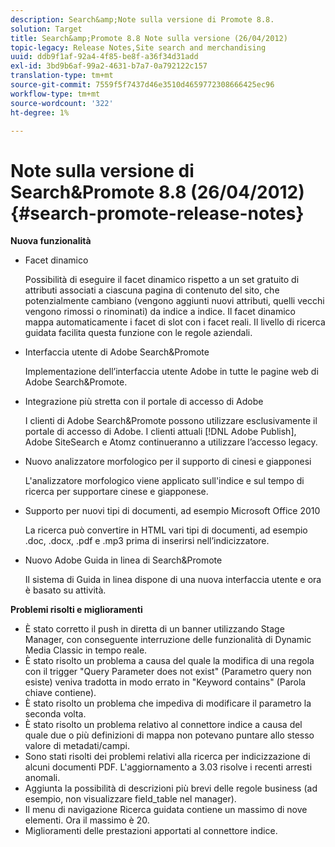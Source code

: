 ```yaml
---
description: Search&amp;Note sulla versione di Promote 8.8.
solution: Target
title: Search&amp;Promote 8.8 Note sulla versione (26/04/2012)
topic-legacy: Release Notes,Site search and merchandising
uuid: ddb9f1af-92a4-4f85-be8f-a36f34d31add
exl-id: 3bd9b6af-99a2-4631-b7a7-0a792122c157
translation-type: tm+mt
source-git-commit: 7559f5f7437d46e3510d4659772308666425ec96
workflow-type: tm+mt
source-wordcount: '322'
ht-degree: 1%

---
```


# Note sulla versione di Search&amp;Promote 8.8 (26/04/2012){#search-promote-release-notes}

**Nuova funzionalità**

* Facet dinamico

   Possibilità di eseguire il facet dinamico rispetto a un set gratuito di attributi associati a ciascuna pagina di contenuto del sito, che potenzialmente cambiano (vengono aggiunti nuovi attributi, quelli vecchi vengono rimossi o rinominati) da indice a indice. Il facet dinamico mappa automaticamente i facet di slot con i facet reali. Il livello di ricerca guidata facilita questa funzione con le regole aziendali.
* Interfaccia utente di Adobe Search&amp;Promote

   Implementazione dell’interfaccia utente Adobe in tutte le pagine web di Adobe Search&amp;Promote.
* Integrazione più stretta con il portale di accesso di Adobe

   I clienti di Adobe Search&amp;Promote possono utilizzare esclusivamente il portale di accesso di Adobe. I clienti attuali [!DNL Adobe Publish], Adobe SiteSearch e Atomz continueranno a utilizzare l’accesso legacy.
* Nuovo analizzatore morfologico per il supporto di cinesi e giapponesi

   L&#39;analizzatore morfologico viene applicato sull&#39;indice e sul tempo di ricerca per supportare cinese e giapponese.
* Supporto per nuovi tipi di documenti, ad esempio Microsoft Office 2010

   La ricerca può convertire in HTML vari tipi di documenti, ad esempio .doc, .docx, .pdf e .mp3 prima di inserirsi nell’indicizzatore.
* Nuovo Adobe Guida in linea di Search&amp;Promote

   Il sistema di Guida in linea dispone di una nuova interfaccia utente e ora è basato su attività.

**Problemi risolti e miglioramenti**

* È stato corretto il push in diretta di un banner utilizzando Stage Manager, con conseguente interruzione delle funzionalità di Dynamic Media Classic in tempo reale.
* È stato risolto un problema a causa del quale la modifica di una regola con il trigger &quot;Query Parameter does not exist&quot; (Parametro query non esiste) veniva tradotta in modo errato in &quot;Keyword contains&quot; (Parola chiave contiene).
* È stato risolto un problema che impediva di modificare il parametro la seconda volta.
* È stato risolto un problema relativo al connettore indice a causa del quale due o più definizioni di mappa non potevano puntare allo stesso valore di metadati/campi.
* Sono stati risolti dei problemi relativi alla ricerca per indicizzazione di alcuni documenti PDF. L&#39;aggiornamento a 3.03 risolve i recenti arresti anomali.
* Aggiunta la possibilità di descrizioni più brevi delle regole business (ad esempio, non visualizzare field_table nel manager).
* Il menu di navigazione Ricerca guidata contiene un massimo di nove elementi. Ora il massimo è 20.
* Miglioramenti delle prestazioni apportati al connettore indice.
